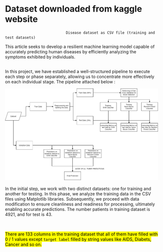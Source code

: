 # Dataset downloaded from kaggle website

                                Disease dataset as CSV file (training and test datasets)


This article seeks to develop a resilient machine learning model capable of accurately predicting human diseases by efficiently analyzing the symptoms exhibited by individuals.
<br>
<br>

In this project, we have established a well-structured pipeline to execute each step or phase separately, allowing us to concentrate more effectively on each individual stage. The pipeline attached below :


<img src=https://github.com/rezakharamani/DiseasePredictionClassification/blob/main/imagePipeline.png>

<br>
<br>
In the initial step, we work with two distinct datasets: one for training and another for testing. In this phase, we analyze the training data in the CSV files using Matplotlib libraries. Subsequently, we proceed with data modification to ensure cleanliness and readiness for processing, ultimately enabling accurate predictions. The number patients in training dataset is 4921, and for test is 43.


<br></br>
<mark> There are 133 columns in the training dataset that all of them have filled with 0 / 1 values except `target label` filled by string values like AIDS, Diabets, Cancer and so on.</mark>

